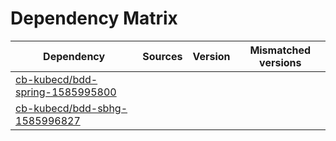# Dependency Matrix

Dependency | Sources | Version | Mismatched versions
---------- | ------- | ------- | -------------------
[cb-kubecd/bdd-spring-1585995800](https://github.com/cb-kubecd/bdd-spring-1585995800.git) |  | []() | 
[cb-kubecd/bdd-sbhg-1585996827](https://github.com/cb-kubecd/bdd-sbhg-1585996827.git) |  | []() | 
